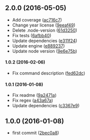 ## 2.0.0 (2016-05-05)

* Add coverage ([ac716c7](https://github.com/lgaticaq/hubot-bip/commit/ac716c7))
* Change year license ([9eeaf49](https://github.com/lgaticaq/hubot-bip/commit/9eeaf49))
* Delete .node-version ([61d3250](https://github.com/lgaticaq/hubot-bip/commit/61d3250))
* Fix tests ([6afbb40](https://github.com/lgaticaq/hubot-bip/commit/6afbb40))
* Update dependencies ([e311f24](https://github.com/lgaticaq/hubot-bip/commit/e311f24))
* Update engine ([e889237](https://github.com/lgaticaq/hubot-bip/commit/e889237))
* Update node version ([9e6e75b](https://github.com/lgaticaq/hubot-bip/commit/9e6e75b))

#### 1.0.2 (2016-02-06)

* Fix command description ([fed62dc](https://github.com/lgaticaq/hubot-bip/commit/fed62dc))

#### 1.0.1 (2016-01-08)

* Fix readme ([9a2471a](https://github.com/lgaticaq/hubot-bip/commit/9a2471a))
* Fix regex ([a43a67a](https://github.com/lgaticaq/hubot-bip/commit/a43a67a))
* Update dependencies ([c3367e9](https://github.com/lgaticaq/hubot-bip/commit/c3367e9))

## 1.0.0 (2016-01-08)

* first commit ([2bec0a8](https://github.com/lgaticaq/hubot-bip/commit/2bec0a8))
